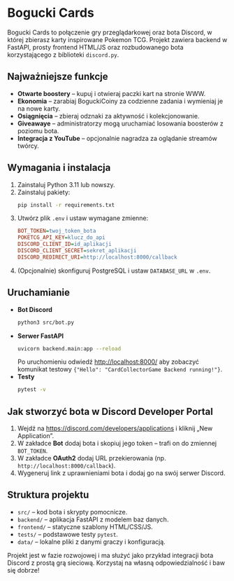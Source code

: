 # Bogucki Cards

Bogucki Cards to połączenie gry przeglądarkowej oraz bota Discord, w której zbierasz karty inspirowane Pokemon TCG. Projekt zawiera backend w FastAPI, prosty frontend HTML/JS oraz rozbudowanego bota korzystającego z biblioteki `discord.py`.

## Najważniejsze funkcje

- **Otwarte boostery** – kupuj i otwieraj paczki kart na stronie WWW.
- **Ekonomia** – zarabiaj BoguckiCoiny za codzienne zadania i wymieniaj je na nowe karty.
- **Osiągnięcia** – zbieraj odznaki za aktywność i kolekcjonowanie.
- **Giveawaye** – administratorzy mogą uruchamiać losowania boosterów z poziomu bota.
- **Integracja z YouTube** – opcjonalnie nagradza za oglądanie streamów twórcy.

## Wymagania i instalacja

1. Zainstaluj Python 3.11 lub nowszy.
2. Zainstaluj pakiety:
   ```bash
   pip install -r requirements.txt
   ```
3. Utwórz plik `.env` i ustaw wymagane zmienne:
   ```ini
   BOT_TOKEN=twoj_token_bota
   POKETCG_API_KEY=klucz_do_api
   DISCORD_CLIENT_ID=id_aplikacji
   DISCORD_CLIENT_SECRET=sekret_aplikacji
   DISCORD_REDIRECT_URI=http://localhost:8000/callback
   ```
4. (Opcjonalnie) skonfiguruj PostgreSQL i ustaw `DATABASE_URL` w `.env`.

## Uruchamianie

- **Bot Discord**
  ```bash
  python3 src/bot.py
  ```
- **Serwer FastAPI**
  ```bash
  uvicorn backend.main:app --reload
  ```
  Po uruchomieniu odwiedź [http://localhost:8000/](http://localhost:8000/) aby
  zobaczyć komunikat testowy `{"Hello": "CardCollectorGame Backend running!"}`.
- **Testy**
  ```bash
  pytest -v
  ```

## Jak stworzyć bota w Discord Developer Portal

1. Wejdź na <https://discord.com/developers/applications> i kliknij „New Application”.
2. W zakładce **Bot** dodaj bota i skopiuj jego token – trafi on do zmiennej `BOT_TOKEN`.
3. W zakładce **OAuth2** dodaj URL przekierowania (np. `http://localhost:8000/callback`).
4. Wygeneruj link z uprawnieniami bota i dodaj go na swój serwer Discord.

## Struktura projektu

- `src/` – kod bota i skrypty pomocnicze.
- `backend/` – aplikacja FastAPI z modelem baz danych.
- `frontend/` – statyczne szablony HTML/CSS/JS.
- `tests/` – podstawowe testy `pytest`.
- `data/` – lokalne pliki z danymi graczy i konfiguracją.

Projekt jest w fazie rozwojowej i ma służyć jako przykład integracji bota Discord z prostą grą sieciową. Korzystaj na własną odpowiedzialność i baw się dobrze!
